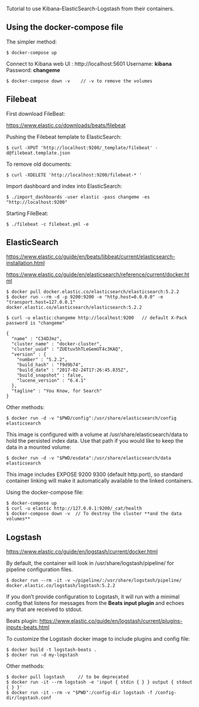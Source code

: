 Tutorial to use Kibana-ElasticSearch-Logstash from their containers.

## Using the docker-compose file

The simpler method:

    $ docker-compose up

Connect to Kibana web UI : http://localhost:5601
Username: **kibana**
Password: **changeme**

    $ docker-compose down -v    // -v to remove the volumes


## Filebeat

First download FileBeat:

https://www.elastic.co/downloads/beats/filebeat

Pushing the Filebeat template to ElasticSearch:

    $ curl -XPUT 'http://localhost:9200/_template/filebeat' -d@filebeat.template.json

To remove old documents:

    $ curl -XDELETE 'http://localhost:9200/filebeat-* '

Import dashboard and index into ElasticSearch:

    $ ./import_dashboards -user elastic -pass changeme -es "http://localhost:9200"

Starting FileBeat:

    $ ./filebeat -c filebeat.yml -e


## ElasticSearch

https://www.elastic.co/guide/en/beats/libbeat/current/elasticsearch-installation.html

https://www.elastic.co/guide/en/elasticsearch/reference/current/docker.html


    $ docker pull docker.elastic.co/elasticsearch/elasticsearch:5.2.2
    $ docker run --rm -d -p 9200:9200 -e "http.host=0.0.0.0" -e "transport.host=127.0.0.1" docker.elastic.co/elasticsearch/elasticsearch:5.2.2

    $ curl -u elastic:changeme http://localhost:9200   // default X-Pack password is "changeme"

    {
      "name" : "C34DJmz",
      "cluster_name" : "docker-cluster",
      "cluster_uuid" : "ZUEtuv5hTLeGemUT4c3KAQ",
      "version" : {
        "number" : "5.2.2",
        "build_hash" : "f9d9b74",
        "build_date" : "2017-02-24T17:26:45.835Z",
        "build_snapshot" : false,
        "lucene_version" : "6.4.1"
      },
      "tagline" : "You Know, for Search"
    }

Other methods:

    $ docker run -d -v "$PWD/config":/usr/share/elasticsearch/config elasticsearch
This image is configured with a volume at /usr/share/elasticsearch/data to hold the persisted index data. Use that path if you would like to keep the data in a mounted volume:

    $ docker run -d -v "$PWD/esdata":/usr/share/elasticsearch/data elasticsearch
This image includes EXPOSE 9200 9300 (default http.port), so standard container linking will make it automatically available to the linked containers.

Using the docker-compose file:

    $ docker-compose up
    $ curl -u elastic http://127.0.0.1:9200/_cat/health
    $ docker-compose down -v  // To destroy the cluster **and the data volumes**



## Logstash

https://www.elastic.co/guide/en/logstash/current/docker.html

By default, the container will look in /usr/share/logstash/pipeline/ for pipeline configuration files.

    $ docker run --rm -it -v ~/pipeline/:/usr/share/logstash/pipeline/ docker.elastic.co/logstash/logstash:5.2.2

If you don’t provide configuration to Logstash, it will run with a minimal config that listens for messages from the **Beats input plugin** and echoes any that are received to stdout.


Beats plugin: https://www.elastic.co/guide/en/logstash/current/plugins-inputs-beats.html

To customize the Logstash docker image to include plugins and config file:



    $ docker build -t logstash-beats .
    $ docker run -d my-logstash


Other methods:

    $ docker pull logstash     // to be deprecated
    $ docker run -it --rm logstash -e 'input { stdin { } } output { stdout { } }'
    $ docker run -it --rm -v "$PWD":/config-dir logstash -f /config-dir/logstash.conf
